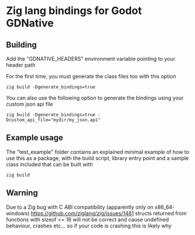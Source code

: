 # Zig lang bindings for Godot GDNative

## Building

Add the "GDNATIVE_HEADERS" environment variable pointing to your header path

For the first time, you must generate the class files too with this option

```
zig build -Dgenerate_bindings=true
```

You can also use the following option to generate the bindings using your custom json api file

```
zig build -Dgenerate_bindings=true -Dcustom_api_file="mydir/my_json.api"
```

## Example usage

The "test_example" folder contains an explained minimal example of how to use this as a package, with the build script, library entry point and a sample class included that can be built with

```
zig build
```

## Warning

Due to a Zig bug with C ABI compatibility (apparently only on x86_64-windows) https://github.com/ziglang/zig/issues/1481 structs returned from functions with sizeof <= 16 will not be correct and cause undefined behaviour, crashes etc... so if your code is crashing this is likely why